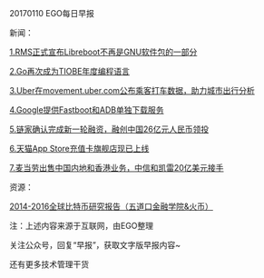 20170110 EGO每日早报

新闻：

[1.RMS正式宣布Libreboot不再是GNU软件包的一部分](https://www.oschina.net/news/80824/libreboot-left-gnu)

[2.Go再次成为TIOBE年度编程语言](https://www.oschina.net/news/80812/go-is-tiobe-programming-language-of-2016)

[3.Uber在movement.uber.com公布乘客打车数据，助力城市出行分析](http://tech.qq.com/a/20170109/025906.htm)

[4.Google提供Fastboot和ADB单独下载服务](https://www.oschina.net/news/80796/google-open-platform-tools)

[5.链家确认完成新一轮融资，融创中国26亿元人民币领投](http://tech.qq.com/a/20170109/033861.htm)

[6.天猫App Store充值卡旗舰店现已上线 ](http://www.sootoo.com/content/669224.shtml)

[7.麦当劳出售中国内地和香港业务，中信和凯雷20亿美元接手](http://www.ifanr.com/773600?utm_source=feedly&utm_medium=rss&utm_campaign=)

资源：

[2014-2016全球比特币研究报告（五道口金融学院&火币）](http://www.199it.com/archives/554884.html)

注：上述内容来源于互联网，由EGO整理

关注公众号，回复“早报”，获取文字版早报内容~

还有更多技术管理干货
